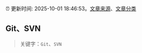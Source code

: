 :alarm_clock: 更新时间: 2025-10-01 18:46:53。[文章来源](/README.md)、[文章分类](/TAGS.md)

## Git、SVN


> 关键字：`Git`、`SVN`



